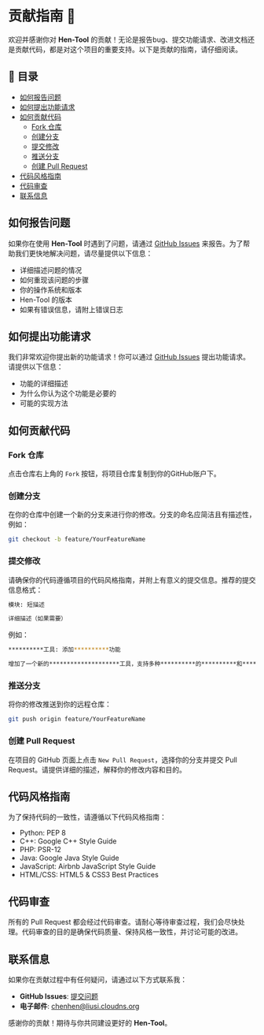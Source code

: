 # 贡献指南 🤝

欢迎并感谢你对 **Hen-Tool** 的贡献！无论是报告bug、提交功能请求、改进文档还是贡献代码，都是对这个项目的重要支持。以下是贡献的指南，请仔细阅读。

## 📝 目录

- [如何报告问题](#如何报告问题)
- [如何提出功能请求](#如何提出功能请求)
- [如何贡献代码](#如何贡献代码)
  - [Fork 仓库](#fork-仓库)
  - [创建分支](#创建分支)
  - [提交修改](#提交修改)
  - [推送分支](#推送分支)
  - [创建 Pull Request](#创建-pull-request)
- [代码风格指南](#代码风格指南)
- [代码审查](#代码审查)
- [联系信息](#联系信息)

## 如何报告问题

如果你在使用 **Hen-Tool** 时遇到了问题，请通过 [GitHub Issues](https://github.com/chenhen666/Hen-Tool/issues) 来报告。为了帮助我们更快地解决问题，请尽量提供以下信息：

- 详细描述问题的情况
- 如何重现该问题的步骤
- 你的操作系统和版本
- Hen-Tool 的版本
- 如果有错误信息，请附上错误日志

## 如何提出功能请求

我们非常欢迎你提出新的功能请求！你可以通过 [GitHub Issues](https://github.com/chenhen666/Hen-Tool/issues) 提出功能请求。请提供以下信息：

- 功能的详细描述
- 为什么你认为这个功能是必要的
- 可能的实现方法

## 如何贡献代码

### Fork 仓库

点击仓库右上角的 `Fork` 按钮，将项目仓库复制到你的GitHub账户下。

### 创建分支

在你的仓库中创建一个新的分支来进行你的修改。分支的命名应简洁且有描述性，例如：


```bash
git checkout -b feature/YourFeatureName
```




### 提交修改

请确保你的代码遵循项目的代码风格指南，并附上有意义的提交信息。推荐的提交信息格式：

```bash
模块: 短描述

详细描述（如果需要）
```

例如：

```bash
**********工具: 添加**********功能

增加了一个新的********************工具，支持多种**********的**********和**********。
```

### 推送分支

将你的修改推送到你的远程仓库：

```bash
git push origin feature/YourFeatureName
```

### 创建 Pull Request

在项目的 GitHub 页面上点击 `New Pull Request`，选择你的分支并提交 Pull Request。请提供详细的描述，解释你的修改内容和目的。

## 代码风格指南

为了保持代码的一致性，请遵循以下代码风格指南：

- Python: PEP 8
- C++: Google C++ Style Guide
- PHP: PSR-12
- Java: Google Java Style Guide
- JavaScript: Airbnb JavaScript Style Guide
- HTML/CSS: HTML5 & CSS3 Best Practices

## 代码审查

所有的 Pull Request 都会经过代码审查。请耐心等待审查过程，我们会尽快处理。代码审查的目的是确保代码质量、保持风格一致性，并讨论可能的改进。

## 联系信息

如果你在贡献过程中有任何疑问，请通过以下方式联系我：

- **GitHub Issues**: [提交问题](https://github.com/chenhen666/Hen-Tool/issues)
- **电子邮件**: chenhen@liusi.cloudns.org

感谢你的贡献！期待与你共同建设更好的 **Hen-Tool**。
